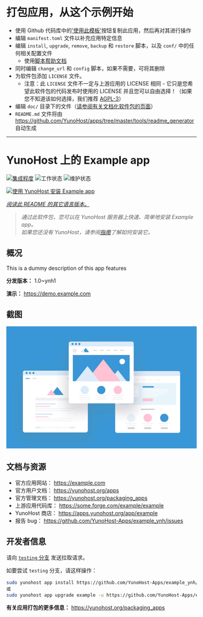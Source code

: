 # 打包应用，从这个示例开始

- 使用 Github 代码库中的['使用此模板'](https://github.com/new?template_name=example_ynh&template_owner=YunoHost)按钮复制此应用，然后再对其进行操作
- 编辑 `manifest.toml` 文件以补充应用特定信息
- 编辑 `install`, `upgrade`, `remove`, `backup` 和 `restore` 脚本，以及 `conf/` 中的任何相关配置文件
  - 使用[脚本帮助文档](https://yunohost.org/packaging_apps_helpers)
- 同时编辑 `change_url` 和 `config` 脚本，如果不需要，可将其删除
- 为软件包添加 `LICENSE` 文件。
  - 注意：此 `LICENSE` 文件不一定与上游应用的 LICENSE 相同 - 它只是您希望此软件包的代码发布时使用的 LICENSE 并且您可以自由选择！（如果您不知道该如何选择，我们推荐 [AGPL-3](https://www.gnu.org/licenses/agpl-3.0.txt)）
- 编辑 `doc/` 目录下的文件（[请参阅有关文档化软件包的页面](https://yunohost.org/packaging_app_doc)）
- `README.md` 文件将由 <https://github.com/YunoHost/apps/tree/master/tools/readme_generator> 自动生成

---
<!--
注意：此 README 由 <https://github.com/YunoHost/apps/tree/master/tools/readme_generator> 自动生成
请勿手动编辑。
-->

# YunoHost 上的 Example app

[![集成程度](https://dash.yunohost.org/integration/example.svg)](https://dash.yunohost.org/appci/app/example) ![工作状态](https://ci-apps.yunohost.org/ci/badges/example.status.svg) ![维护状态](https://ci-apps.yunohost.org/ci/badges/example.maintain.svg)

[![使用 YunoHost 安装 Example app](https://install-app.yunohost.org/install-with-yunohost.svg)](https://install-app.yunohost.org/?app=example)

*[阅读此 README 的其它语言版本。](./ALL_README.md)*

> *通过此软件包，您可以在 YunoHost 服务器上快速、简单地安装 Example app。*  
> *如果您还没有 YunoHost，请参阅[指南](https://yunohost.org/install)了解如何安装它。*

## 概况

This is a dummy description of this app features


**分发版本：** 1.0~ynh1

**演示：** <https://demo.example.com>

## 截图

![Example app 的截图](./doc/screenshots/example.jpg)

## 文档与资源

- 官方应用网站： <https://example.com>
- 官方用户文档： <https://yunohost.org/apps>
- 官方管理文档： <https://yunohost.org/packaging_apps>
- 上游应用代码库： <https://some.forge.com/example/example>
- YunoHost 商店： <https://apps.yunohost.org/app/example>
- 报告 bug： <https://github.com/YunoHost-Apps/example_ynh/issues>

## 开发者信息

请向 [`testing` 分支](https://github.com/YunoHost-Apps/example_ynh/tree/testing) 发送拉取请求。

如要尝试 `testing` 分支，请这样操作：

```bash
sudo yunohost app install https://github.com/YunoHost-Apps/example_ynh/tree/testing --debug
或
sudo yunohost app upgrade example -u https://github.com/YunoHost-Apps/example_ynh/tree/testing --debug
```

**有关应用打包的更多信息：** <https://yunohost.org/packaging_apps>
